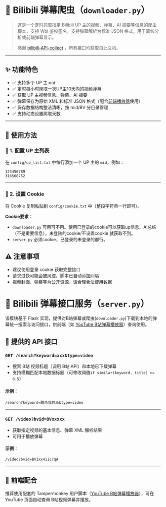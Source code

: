 # 📡 Bilibili 弹幕爬虫（`downloader.py`）

> 这是一个定时抓取指定 Bilibili UP 主的视频、弹幕、AI 摘要等信息的爬虫脚本，支持 Wbi 鉴权签名，支持弹幕解析为标准 JSON 格式，用于离线分析或前端弹幕显示。
> 
> 感谢 [bilibili-API-collect](https://github.com/SocialSisterYi/bilibili-API-collect/) ，所有接口均获取自此文档。

---

## ✨ 功能特色

* ✅ 支持多个 UP 主 `mid`
* ✅ 定时每小时爬取一次UP主10天内的视频弹幕
* ✅ 获取 UP 主视频信息、弹幕、AI 摘要
* ✅ 弹幕保存为原始 XML 和标准 JSON 格式（配合[前端播放器](../tampermonkey/README.md)使用）
* ✅ 保存数据结构整洁清晰，按 mid/BV 分目录管理
* ✅ 支持动态设置爬取天数

---

## 🚀 使用方法

### 📝 1. 配置 UP 主列表

在 `config/up_list.txt` 中每行添加一个 UP 主的 `mid`，例如：

```
123456789
316568752
```

---

### 📎 2. 设置 Cookie

将 Cookie 复制粘贴到 `config/cookie.txt` 中（整段字符串一行即可）。

**Cookie要求：**
* `downloader.py` 可用可不用。使用已登录的cookie可以获取up信息、AI总结（不是重要信息），未登陆的cookie/不设置cookie 就获取不到。
* `server.py` 必须cookie，已登录的未登录的都行。


## ⚠️ 注意事项

* 建议使用登录 cookie 获取完整接口
* 请求过快可能会被风控，脚本已自动添加间隔
* 视频封面、弹幕等为公开资源，请合理合法使用数据



# 📡 Bilibili 弹幕接口服务（`server.py`）

该模块基于 Flask 实现，提供对B站弹幕或爬虫(`downloader.py`)下载到本地的弹幕统一搜索与访问接口，供前端（如 [YouTube B站弹幕播放器](../tampermonkey/README.md)）查询使用。



## 🔌 提供的 API 接口

### `GET /search?keyword=xxx&type=video`

* 搜索 B站 视频标题（调用 B站 API）和本地已下载弹幕
* 支持模糊匹配本地数据标题（可修改阈值`if similar(keyword, title) >= 0.5`）

#### 示例：

```
/search?keyword=敢杀我的马&type=video
```

---

### `GET /video?bvid=BVxxxxx`

* 获取指定视频的基本信息、弹幕 XML 解析结果
* 可用于播放弹幕

#### 示例：

```
/video?bvid=BV1xx411c7qA
```

---

## 🧪 前端配合

推荐使用配套的 Tampermonkey 用户脚本（[YouTube B站弹幕播放器](../tampermonkey/README.md)），可在 YouTube 页面自动查询 B站视频弹幕并播放。


